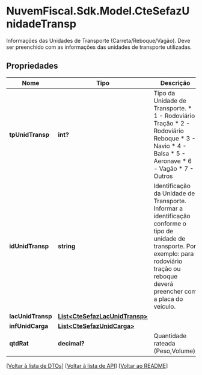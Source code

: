 # NuvemFiscal.Sdk.Model.CteSefazUnidadeTransp
Informações das Unidades de Transporte (Carreta/Reboque/Vagão).  Deve ser preenchido com as informações das unidades de transporte utilizadas.

## Propriedades

Nome | Tipo | Descrição | Comentários
------------ | ------------- | ------------- | -------------
**tpUnidTransp** | **int?** | Tipo da Unidade de Transporte.  * 1 - Rodoviário Tração  * 2 - Rodoviário Reboque  * 3 - Navio  * 4 - Balsa  * 5 - Aeronave  * 6 - Vagão  * 7 - Outros | 
**idUnidTransp** | **string** | Identificação da Unidade de Transporte.  Informar a identificação conforme o tipo de unidade de transporte.  Por exemplo: para rodoviário tração ou reboque deverá preencher com a placa do veículo. | 
**lacUnidTransp** | [**List&lt;CteSefazLacUnidTransp&gt;**](CteSefazLacUnidTransp.md) |  | [optional] 
**infUnidCarga** | [**List&lt;CteSefazUnidCarga&gt;**](CteSefazUnidCarga.md) |  | [optional] 
**qtdRat** | **decimal?** | Quantidade rateada (Peso,Volume). | [optional] 

[[Voltar à lista de DTOs]](../README.md#documentation-for-models) [[Voltar à lista de API]](../README.md#documentation-for-api-endpoints) [[Voltar ao README]](../README.md)

